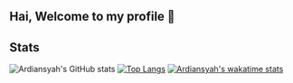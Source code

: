 ## Hai, Welcome to my profile 👋

## Stats
![Ardiansyah's GitHub stats](https://github-readme-stats.vercel.app/api?username=gnotnek&show_icons=true&theme=gotham)
[![Top Langs](https://github-readme-stats.vercel.app/api/top-langs/?username=gnotnek&layout=donut-vertical&theme=gotham)](https://github.com/gnotnek)
[![Ardiansyah's wakatime stats](https://github-readme-stats.vercel.app/api/wakatime?username=gnotnek&theme=gotham)](https://github.com/gnotnek)

